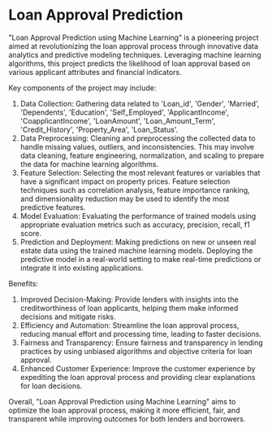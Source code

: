 # Loan Approval Prediction

"Loan Approval Prediction using Machine Learning" is a pioneering project aimed at revolutionizing the loan approval process through innovative data analytics and predictive modeling techniques. Leveraging machine learning algorithms, this project predicts the likelihood of loan approval based on various applicant attributes and financial indicators.

Key components of the project may include:
1. Data Collection: Gathering data related to 'Loan_id', 'Gender', 'Married', 'Dependents', 'Education',
   'Self_Employed', 'ApplicantIncome', 'CoapplicantIncome', 'LoanAmount', 'Loan_Amount_Term', 'Credit_History', 'Property_Area', 
   'Loan_Status'.
2. Data Preprocessing: Cleaning and preprocessing the collected data to handle missing values, outliers, and inconsistencies.
   This may involve data cleaning, feature engineering, normalization, and scaling to prepare the data for machine learning algorithms.
3. Feature Selection: Selecting the most relevant features or variables that have a significant impact on property prices.
   Feature selection techniques such as correlation analysis, feature importance ranking, and dimensionality reduction may be used to 
   identify the most predictive features.
4. Model Evaluation: Evaluating the performance of trained models using appropriate evaluation metrics such as accuracy, precision, 
   recall, f1 score.
5. Prediction and Deployment: Making predictions on new or unseen real estate data using the trained machine learning models.
   Deploying the predictive model in a real-world setting to make real-time predictions or integrate it into existing applications.



Benefits:
1. Improved Decision-Making: Provide lenders with insights into the creditworthiness of loan applicants, helping them make informed 
   decisions and mitigate risks.
2. Efficiency and Automation: Streamline the loan approval process, reducing manual effort and processing time, leading to faster 
   decisions.
3. Fairness and Transparency: Ensure fairness and transparency in lending practices by using unbiased algorithms and objective criteria 
   for loan approval.
4. Enhanced Customer Experience: Improve the customer experience by expediting the loan approval process and providing clear explanations 
   for loan decisions.
   
Overall, "Loan Approval Prediction using Machine Learning" aims to optimize the loan approval process, making it more efficient, fair, and transparent while improving outcomes for both lenders and borrowers.
